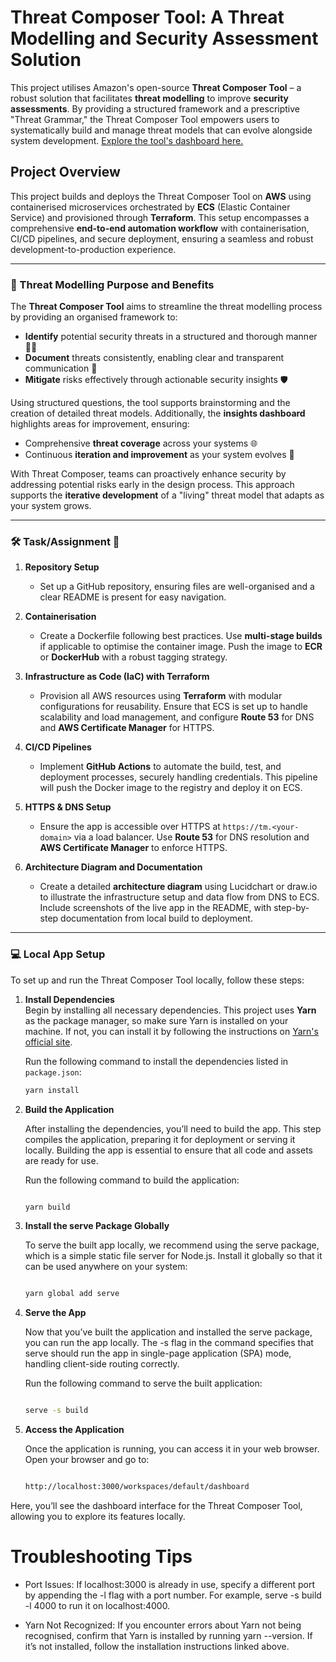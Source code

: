 # Threat Composer Tool: A Threat Modelling and Security Assessment Solution

This project utilises Amazon's open-source **Threat Composer Tool** – a robust solution that facilitates **threat modelling** to improve **security assessments**. By providing a structured framework and a prescriptive "Threat Grammar," the Threat Composer Tool empowers users to systematically build and manage threat models that can evolve alongside system development. [Explore the tool's dashboard here.](https://awslabs.github.io/threat-composer/workspaces/default/dashboard)

## Project Overview

This project builds and deploys the Threat Composer Tool on **AWS** using containerised microservices orchestrated by **ECS** (Elastic Container Service) and provisioned through **Terraform**. This setup encompasses a comprehensive **end-to-end automation workflow** with containerisation, CI/CD pipelines, and secure deployment, ensuring a seamless and robust development-to-production experience.

---

### 🚀 Threat Modelling Purpose and Benefits

The **Threat Composer Tool** aims to streamline the threat modelling process by providing an organised framework to:

- **Identify** potential security threats in a structured and thorough manner 🕵️‍♂️
- **Document** threats consistently, enabling clear and transparent communication 📜
- **Mitigate** risks effectively through actionable security insights 🛡️

Using structured questions, the tool supports brainstorming and the creation of detailed threat models. Additionally, the **insights dashboard** highlights areas for improvement, ensuring:

- Comprehensive **threat coverage** across your systems 🌐
- Continuous **iteration and improvement** as your system evolves 🔄

With Threat Composer, teams can proactively enhance security by addressing potential risks early in the design process. This approach supports the **iterative development** of a "living" threat model that adapts as your system grows.

---

### 🛠️ Task/Assignment 📝

1. **Repository Setup**  
   - Set up a GitHub repository, ensuring files are well-organised and a clear README is present for easy navigation.

2. **Containerisation**  
   - Create a Dockerfile following best practices. Use **multi-stage builds** if applicable to optimise the container image. Push the image to **ECR** or **DockerHub** with a robust tagging strategy.

3. **Infrastructure as Code (IaC) with Terraform**  
   - Provision all AWS resources using **Terraform** with modular configurations for reusability. Ensure that ECS is set up to handle scalability and load management, and configure **Route 53** for DNS and **AWS Certificate Manager** for HTTPS.

4. **CI/CD Pipelines**  
   - Implement **GitHub Actions** to automate the build, test, and deployment processes, securely handling credentials. This pipeline will push the Docker image to the registry and deploy it on ECS.

5. **HTTPS & DNS Setup**  
   - Ensure the app is accessible over HTTPS at `https://tm.<your-domain>` via a load balancer. Use **Route 53** for DNS resolution and **AWS Certificate Manager** to enforce HTTPS.

6. **Architecture Diagram and Documentation**  
   - Create a detailed **architecture diagram** using Lucidchart or draw.io to illustrate the infrastructure setup and data flow from DNS to ECS. Include screenshots of the live app in the README, with step-by-step documentation from local build to deployment.

---

### 💻 Local App Setup

To set up and run the Threat Composer Tool locally, follow these steps:

1. **Install Dependencies**  
   Begin by installing all necessary dependencies. This project uses **Yarn** as the package manager, so make sure Yarn is installed on your machine. If not, you can install it by following the instructions on [Yarn's official site](https://classic.yarnpkg.com/en/docs/install).

   Run the following command to install the dependencies listed in `package.json`:

   ```bash
   yarn install

2. **Build the Application**

   After installing the dependencies, you’ll need to build the app. This step compiles the application, preparing it for deployment or serving it locally. Building the app is essential to ensure that all code and assets are ready for use.

   Run the following command to build the application:

   ```bash

   yarn build

3. **Install the serve Package Globally**

   To serve the built app locally, we recommend using the serve package, which is a simple static file server for Node.js. Install it globally so that it can be used anywhere on your system:

   ```bash

   yarn global add serve


4. **Serve the App**

   Now that you’ve built the application and installed the serve package, you can run the app locally. The -s flag in the command specifies that serve should run the app in single-page application (SPA) mode, handling client-side routing correctly.

   Run the following command to serve the built application:

   ```bash

   serve -s build

5. **Access the Application**

   Once the application is running, you can access it in your web browser. Open your browser and go to:

   ```bash

   http://localhost:3000/workspaces/default/dashboard

Here, you’ll see the dashboard interface for the Threat Composer Tool, allowing you to explore its features locally.

# Troubleshooting Tips

- Port Issues: If localhost:3000 is already in use, specify a different port by appending the -l flag with a port number. For example, serve -s build -l 4000 to run it on localhost:4000.

- Yarn Not Recognized: If you encounter errors about Yarn not being recognised, confirm that Yarn is installed by running yarn --version. If it’s not installed, follow the installation instructions linked above.